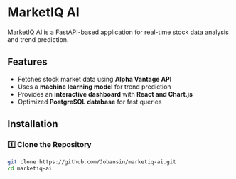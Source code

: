 # MarketIQ AI

MarketIQ AI is a FastAPI-based application for real-time stock data 
analysis and trend prediction.

## Features
- Fetches stock market data using **Alpha Vantage API**
- Uses a **machine learning model** for trend prediction
- Provides an **interactive dashboard** with **React and Chart.js**
- Optimized **PostgreSQL database** for fast queries

## Installation

### 1️⃣ Clone the Repository
```sh
git clone https://github.com/Jobansin/marketiq-ai.git
cd marketiq-ai
